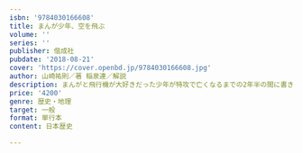 ```yaml
---
isbn: '9784030166608'
title: まんが少年、空を飛ぶ
volume: ''
series: ''
publisher: 偕成社
pubdate: '2018-08-21'
cover: 'https://cover.openbd.jp/9784030166608.jpg'
author: 山崎祐則／著 稲泉連／解説
description: まんがと飛行機が大好きだった少年が特攻で亡くなるまでの2年半の間に書き残した、手紙やスケッチをまとめた本。
price: '4200'
genre: 歴史・地理
target: 一般
format: 単行本
content: 日本歴史

---
```

